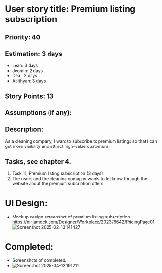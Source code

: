 # User story title: Premium listing subscription

## Priority: 40

## Estimation: 3 days
* Lean: 3 days 
* Jeomin: 2 days
* Dea : 2 days
* Adithyan: 3 days

## Story Points: 13

## Assumptions (if any):

## Description: 
As a cleaning company, I want to subscribe to premium listings so that I can get more visibility and attract high-value customers

## Tasks, see chapter 4.

1. Task 11, Premium listing subscription (3 days)
2. The users and the cleaning comapny wants to let know through the website about the premium subcription offers


# UI Design:
* Mockup design screenshot of premium listing subscription. https://ninjamock.com/Designer/Workplace/202376642/PricingPage01
![Screenshot 2025-02-13 141427](https://github.com/user-attachments/assets/8aecc069-ed33-44c1-b3fa-3f2a0cc41b14)

# Completed:
* Screenshots of completed.
* ![Screenshot 2025-04-12 191211](https://github.com/user-attachments/assets/1d91e1c4-cb8f-4447-8915-f064a1a4d92c)


